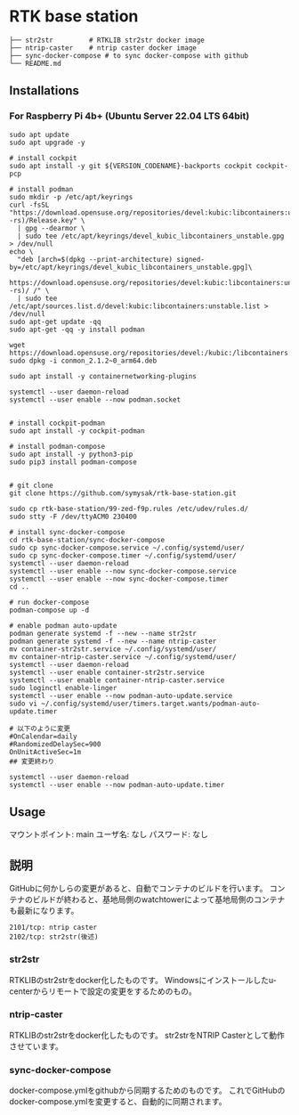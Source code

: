 # RTK base station
```.
├── str2str         # RTKLIB str2str docker image
├── ntrip-caster    # ntrip caster docker image
├── sync-docker-compose # to sync docker-compose with github
└── README.md
```

## Installations
### For Raspberry Pi 4b+ (Ubuntu Server 22.04 LTS 64bit)
```
sudo apt update
sudo apt upgrade -y

# install cockpit
sudo apt install -y git ${VERSION_CODENAME}-backports cockpit cockpit-pcp

# install podman
sudo mkdir -p /etc/apt/keyrings
curl -fsSL "https://download.opensuse.org/repositories/devel:kubic:libcontainers:unstable/xUbuntu_$(lsb_release -rs)/Release.key" \
  | gpg --dearmor \
  | sudo tee /etc/apt/keyrings/devel_kubic_libcontainers_unstable.gpg > /dev/null
echo \
  "deb [arch=$(dpkg --print-architecture) signed-by=/etc/apt/keyrings/devel_kubic_libcontainers_unstable.gpg]\
    https://download.opensuse.org/repositories/devel:kubic:libcontainers:unstable/xUbuntu_$(lsb_release -rs)/ /" \
  | sudo tee /etc/apt/sources.list.d/devel:kubic:libcontainers:unstable.list > /dev/null
sudo apt-get update -qq
sudo apt-get -qq -y install podman

wget https://download.opensuse.org/repositories/devel:/kubic:/libcontainers:/stable/xUbuntu_22.04/arm64/conmon_2.1.2~0_arm64.deb
sudo dpkg -i conmon_2.1.2~0_arm64.deb

sudo apt install -y containernetworking-plugins

systemctl --user daemon-reload
systemctl --user enable --now podman.socket


# install cockpit-podman
sudo apt install -y cockpit-podman

# install podman-compose
sudo apt install -y python3-pip
sudo pip3 install podman-compose


# git clone
git clone https://github.com/symysak/rtk-base-station.git

sudo cp rtk-base-station/99-zed-f9p.rules /etc/udev/rules.d/
sudo stty -F /dev/ttyACM0 230400

# install sync-docker-compose
cd rtk-base-station/sync-docker-compose
sudo cp sync-docker-compose.service ~/.config/systemd/user/
sudo cp sync-docker-compose.timer ~/.config/systemd/user/
systemctl --user daemon-reload
systemctl --user enable --now sync-docker-compose.service
systemctl --user enable --now sync-docker-compose.timer
cd ..

# run docker-compose
podman-compose up -d

# enable podman auto-update
podman generate systemd -f --new --name str2str
podman generate systemd -f --new --name ntrip-caster
mv container-str2str.service ~/.config/systemd/user/
mv container-ntrip-caster.service ~/.config/systemd/user/
systemctl --user daemon-reload
systemctl --user enable container-str2str.service
systemctl --user enable container-ntrip-caster.service
sudo loginctl enable-linger
systemctl --user enable --now podman-auto-update.service
sudo vi ~/.config/systemd/user/timers.target.wants/podman-auto-update.timer

# 以下のように変更
#OnCalendar=daily
#RandomizedDelaySec=900
OnUnitActiveSec=1m
## 変更終わり

systemctl --user daemon-reload
systemctl --user enable --now podman-auto-update.timer

```
## Usage
マウントポイント: main
ユーザ名: なし
パスワード: なし

## 説明
GitHubに何かしらの変更があると、自動でコンテナのビルドを行います。
コンテナのビルドが終わると、基地局側のwatchtowerによって基地局側のコンテナも最新になります。
```
2101/tcp: ntrip caster
2102/tcp: str2str(後述)
```
### str2str
RTKLIBのstr2strをdocker化したものです。
Windowsにインストールしたu-centerからリモートで設定の変更をするためのもの。
### ntrip-caster
RTKLIBのstr2strをdocker化したものです。
str2strをNTRIP Casterとして動作させています。
### sync-docker-compose
docker-compose.ymlをgithubから同期するためのものです。
これでGitHubのdocker-compose.ymlを変更すると、自動的に同期されます。